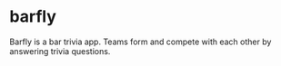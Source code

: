 # barfly

Barfly is a bar trivia app. Teams form and compete with each other by answering trivia questions.
